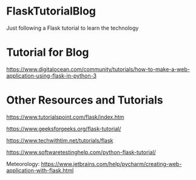 # FlaskTutorialBlog

Just following a Flask tutorial to learn the technology

# Tutorial for Blog

https://www.digitalocean.com/community/tutorials/how-to-make-a-web-application-using-flask-in-python-3

# Other Resources and Tutorials

https://www.tutorialspoint.com/flask/index.htm

https://www.geeksforgeeks.org/flask-tutorial/

https://www.techwithtim.net/tutorials/flask

https://www.softwaretestinghelp.com/python-flask-tutorial/

Meteorology:
https://www.jetbrains.com/help/pycharm/creating-web-application-with-flask.html


